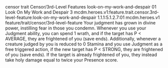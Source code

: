 <ability>
  <metadata>
    <class>censor</class>
    <feature_type>trait</feature_type>
    <file_dpath>Censor/3rd-Level Features</file_dpath>
    <item_id>look-on-my-work-and-despair</item_id>
    <item_index>01</item_index>
    <item_name>Look On My Work and Despair</item_name>
    <level>3</level>
    <scc>mcdm.heroes.v1:feature.trait.censor.3rd-level-feature:look-on-my-work-and-despair</scc>
    <scdc>1.1.1:5.1.2.7:01</scdc>
    <source>mcdm.heroes.v1</source>
    <type>feature/trait/censor/3rd-level-feature</type>
  </metadata>
  <effects>
    <effect type="mundane">Your judgment has grown in divine power, instilling fear in those you condemn. Whenever you use your Judgment ability, you can spend 1 wrath, and if the target has P &lt; AVERAGE, they are frightened of you (save ends). Additionally, whenever a creature judged by you is reduced to 0 Stamina and you use Judgment as a free triggered action, if the new target has P &lt; STRONG, they are frightened of you (save ends). If the target is already frightened of you, they instead take holy damage equal to twice your Presence score.</effect>
  </effects>
</ability>
